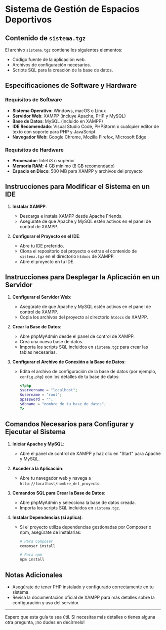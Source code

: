 # Sistema de Gestión de Espacios Deportivos

## Contenido de `sistema.tgz`

El archivo `sistema.tgz` contiene los siguientes elementos:
- Código fuente de la aplicación web.
- Archivos de configuración necesarios.
- Scripts SQL para la creación de la base de datos.

## Especificaciones de Software y Hardware

### Requisitos de Software

- **Sistema Operativo**: Windows, macOS o Linux
- **Servidor Web**: XAMPP (incluye Apache, PHP y MySQL)
- **Base de Datos**: MySQL (incluido en XAMPP)
- **IDE Recomendado**: Visual Studio Code, PHPStorm o cualquier editor de texto con soporte para PHP y JavaScript
- **Navegador Web**: Google Chrome, Mozilla Firefox, Microsoft Edge

### Requisitos de Hardware

- **Procesador**: Intel i3 o superior
- **Memoria RAM**: 4 GB mínimo (8 GB recomendado)
- **Espacio en Disco**: 500 MB para XAMPP y archivos del proyecto

## Instrucciones para Modificar el Sistema en un IDE

1. **Instalar XAMPP**:
   - Descarga e instala XAMPP desde Apache Friends.
   - Asegúrate de que Apache y MySQL estén activos en el panel de control de XAMPP.

2. **Configurar el Proyecto en el IDE**:
   - Abre tu IDE preferido.
   - Clona el repositorio del proyecto o extrae el contenido de `sistema.tgz` en el directorio `htdocs` de XAMPP.
   - Abre el proyecto en tu IDE.

## Instrucciones para Desplegar la Aplicación en un Servidor

1. **Configurar el Servidor Web**:
   - Asegúrate de que Apache y MySQL estén activos en el panel de control de XAMPP.
   - Copia los archivos del proyecto al directorio `htdocs` de XAMPP.

2. **Crear la Base de Datos**:
   - Abre phpMyAdmin desde el panel de control de XAMPP.
   - Crea una nueva base de datos.
   - Importa los scripts SQL incluidos en `sistema.tgz` para crear las tablas necesarias.

3. **Configurar el Archivo de Conexión a la Base de Datos**:
   - Edita el archivo de configuración de la base de datos (por ejemplo, `config.php`) con los detalles de tu base de datos:
     ```php
     <?php
     $servername = "localhost";
     $username = "root";
     $password = "";
     $dbname = "nombre_de_tu_base_de_datos";
     ?>
     ```

## Comandos Necesarios para Configurar y Ejecutar el Sistema

1. **Iniciar Apache y MySQL**:
   - Abre el panel de control de XAMPP y haz clic en "Start" para Apache y MySQL.

2. **Acceder a la Aplicación**:
   - Abre tu navegador web y navega a `http://localhost/nombre_del_proyecto`.

3. **Comandos SQL para Crear la Base de Datos**:
   - Abre phpMyAdmin y selecciona la base de datos creada.
   - Importa los scripts SQL incluidos en `sistema.tgz`.

4. **Instalar Dependencias (si aplica)**:
   - Si el proyecto utiliza dependencias gestionadas por Composer o npm, asegúrate de instalarlas:
     ```bash
     # Para Composer
     composer install

     # Para npm
     npm install
     ```

## Notas Adicionales

- Asegúrate de tener PHP instalado y configurado correctamente en tu sistema.
- Revisa la documentación oficial de XAMPP para más detalles sobre la configuración y uso del servidor.

---

Espero que esta guía te sea útil. Si necesitas más detalles o tienes alguna otra pregunta, ¡no dudes en decírmelo!
